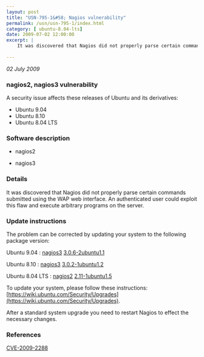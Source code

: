 ```yaml
---
layout: post
title: "USN-795-1&#58; Nagios vulnerability"
permalink: /usn/usn-795-1/index.html
category: [ ubuntu-8.04-lts]
date: 2009-07-02 12:00:00
excerpt: |
    It was discovered that Nagios did not properly parse certain commands submitted using the WAP web interface. An authenticated user could exploit this flaw and execute arbitrary programs on the server. 
    
--- 
```

 
 

*02 July 2009*

### nagios2, nagios3 vulnerability

A security issue affects these releases of Ubuntu and its derivatives:

* Ubuntu 9.04
* Ubuntu 8.10
* Ubuntu 8.04 LTS

### Software description

* nagios2 

* nagios3 

### Details

It was discovered that Nagios did not properly parse certain commands submitted using the WAP web interface. An authenticated user could exploit this flaw and execute arbitrary programs on the server. 

### Update instructions

The problem can be corrected by updating your system to the following package version:

Ubuntu 9.04
 : [nagios3](https://launchpad.net/ubuntu/+source/nagios3) <span> [3.0.6-2ubuntu1.1](https://launchpad.net/ubuntu/+source/nagios3/3.0.6-2ubuntu1.1) </span> 

Ubuntu 8.10
 : [nagios3](https://launchpad.net/ubuntu/+source/nagios3) <span> [3.0.2-1ubuntu1.2](https://launchpad.net/ubuntu/+source/nagios3/3.0.2-1ubuntu1.2) </span> 

Ubuntu 8.04 LTS
 : [nagios2](https://launchpad.net/ubuntu/+source/nagios2) <span> [2.11-1ubuntu1.5](https://launchpad.net/ubuntu/+source/nagios2/2.11-1ubuntu1.5) </span> 

To update your system, please follow these instructions: [https://wiki.ubuntu.com/Security/Upgrades](https://wiki.ubuntu.com/Security/Upgrades).

After a standard system upgrade you need to restart Nagios to effect the necessary changes. 

### References

 
 [CVE-2009-2288](http://people.ubuntu.com/~ubuntu-security/cve/CVE-2009-2288)
 

